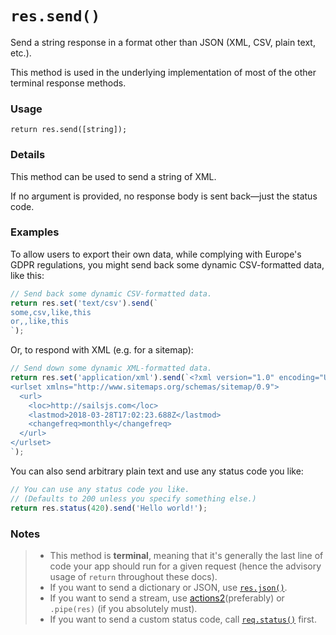 # `res.send()`

Send a string response in a format other than JSON (XML, CSV, plain text, etc.).

This method is used in the underlying implementation of most of the other terminal response methods.

### Usage
```usage
return res.send([string]);
```

### Details

This method can be used to send a string of XML.

If no argument is provided, no response body is sent back&mdash;just the status code.

### Examples

To allow users to export their own data, while complying with Europe's GDPR regulations, you might send back some dynamic CSV-formatted data, like this:

```javascript
// Send back some dynamic CSV-formatted data.
return res.set('text/csv').send(`
some,csv,like,this
or,,like,this
`);
```

Or, to respond with XML (e.g. for a sitemap):

```javascript
// Send down some dynamic XML-formatted data.
return res.set('application/xml').send(`<?xml version="1.0" encoding="UTF-8"?>
<urlset xmlns="http://www.sitemaps.org/schemas/sitemap/0.9">
  <url>
    <loc>http://sailsjs.com</loc>
    <lastmod>2018-03-28T17:02:23.688Z</lastmod>
    <changefreq>monthly</changefreq>
  </url>
</urlset>
`);
```

You can also send arbitrary plain text and use any status code you like:

```javascript
// You can use any status code you like.
// (Defaults to 200 unless you specify something else.)
return res.status(420).send('Hello world!');
```


### Notes
> + This method is **terminal**, meaning that it's generally the last line of code your app should run for a given request (hence the advisory usage of `return` throughout these docs).
> + If you want to send a dictionary or JSON, use [`res.json()`](https://sailsjs.com/documentation/reference/response-res/res-json).
> + If you want to send a stream, use [actions2](https://sailsjs.com/documentation/concepts/actions-and-controllers)(preferably) or `.pipe(res)` (if you absolutely must).
> + If you want to send a custom status code, call [`req.status()`](https://sailsjs.com/documentation/reference/response-res/res-status) first.



<docmeta name="displayName" value="res.send()">

<docmeta name="pageType" value="method">

